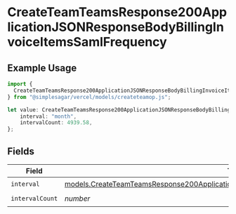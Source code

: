 # CreateTeamTeamsResponse200ApplicationJSONResponseBodyBillingInvoiceItemsSamlFrequency

## Example Usage

```typescript
import {
  CreateTeamTeamsResponse200ApplicationJSONResponseBodyBillingInvoiceItemsSamlFrequency,
} from "@simplesagar/vercel/models/createteamop.js";

let value: CreateTeamTeamsResponse200ApplicationJSONResponseBodyBillingInvoiceItemsSamlFrequency = {
    interval: "month",
    intervalCount: 4939.58,
};
```

## Fields

| Field                                                                                                                                                                                            | Type                                                                                                                                                                                             | Required                                                                                                                                                                                         | Description                                                                                                                                                                                      |
| ------------------------------------------------------------------------------------------------------------------------------------------------------------------------------------------------ | ------------------------------------------------------------------------------------------------------------------------------------------------------------------------------------------------ | ------------------------------------------------------------------------------------------------------------------------------------------------------------------------------------------------ | ------------------------------------------------------------------------------------------------------------------------------------------------------------------------------------------------ |
| `interval`                                                                                                                                                                                       | [models.CreateTeamTeamsResponse200ApplicationJSONResponseBodyBillingInvoiceItemsSamlInterval](../models/createteamteamsresponse200applicationjsonresponsebodybillinginvoiceitemssamlinterval.md) | :heavy_check_mark:                                                                                                                                                                               | N/A                                                                                                                                                                                              |
| `intervalCount`                                                                                                                                                                                  | *number*                                                                                                                                                                                         | :heavy_check_mark:                                                                                                                                                                               | N/A                                                                                                                                                                                              |